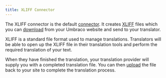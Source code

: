 ```yaml
---
title: XLIFF Connector
---
```


The XLIFF connector is the default [connector](../../key_topics/connector). It creates [XLIFF](#) files which you can [download](download) from your Umbraco website and send to your translator.

XLIFF is a standard file format used to manage translations. Translators will be able to open up the XLIFF file in their translation tools and perform the required translation of your text. 

When they have finished the translation, your translation provider will supply you with a completed translation file. You can then [upload](upload) the file back to your site to complete the translation process. 